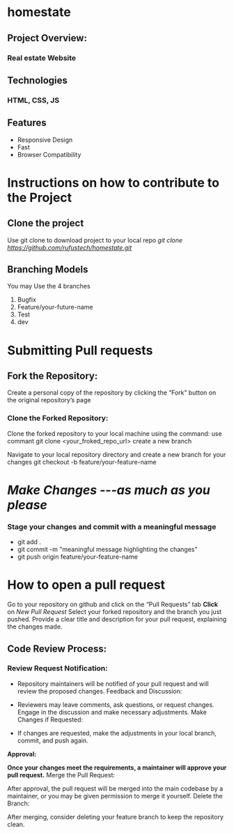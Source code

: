 # homestate

## Project Overview:

### Real estate Website

## Technologies

### HTML, CSS, JS

## Features

- Responsive Design
- Fast
- Browser Compatibility

# Instructions on how to contribute to the Project

## Clone the project

Use git clone to download project to your local repo
_git clone https://github.com/rufustech/homestate.git_

## Branching Models

You may Use the 4 branches
1. Bugfix
2. Feature/your-future-name
3. Test
4. dev

# Submitting Pull requests

## Fork the Repository:

Create a personal copy of the repository by clicking the “Fork” button on the original repository’s page

### Clone the Forked Repository:

Clone the forked repository to your local machine using the command:
use commant
git clone <your_froked_repo_url>
create a new branch

Navigate to your local repository directory and create a new branch for your changes
git checkout -b feature/your-feature-name

# _Make Changes ---as much as you please_

### Stage your changes and commit with a meaningful message
- git add .
- git commit -m "meaningful message highlighting the changes"
- git push origin feature/your-feature-name

# How to open a pull request

Go to your repository on github and click on the “Pull Requests” tab
**Click** on _New Pull Request_
Select your forked repository and the branch you just pushed.
Provide a clear title and description for your pull request, explaining the changes made.

## Code Review Process:

### Review Request Notification:

- Repository maintainers will be notified of your pull request and will review the proposed changes.
Feedback and Discussion:

- Reviewers may leave comments, ask questions, or request changes. Engage in the discussion and make necessary adjustments.
Make Changes if Requested:

- If changes are requested, make the adjustments in your local branch, commit, and push again.

**Approval:**

**Once your changes meet the requirements, a maintainer will approve your pull request.**
Merge the Pull Request:

After approval, the pull request will be merged into the main codebase by a maintainer, or you may be given permission to merge it yourself.
Delete the Branch:

After merging, consider deleting your feature branch to keep the repository clean.